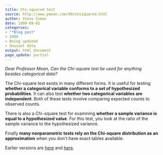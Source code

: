 ```yaml
---
title: Chi-squared test
source: http://www.pmean.com/99/chisquared.html
author: Steve Simon
date: 1999-09-03
categories:
- "*Blog post"
- 1999
- Being updated
- Unusual data
output: html_document
page_update: partial
---
```


*Dear Professor Mean, Can the Chi-square test be used for anything besides categorical data?*

The Chi-square test exists in many different forms. It is useful for testing **whether a categorical variable conforms to a set of hypothesized probabilities**. It can also test **whether two categorical variables are independent**. Both of these tests involve comparing expected counts to observed counts.

There is also a Chi-square test for examining **whether a sample variance is equal to a hypothesized value**. For this test, you look at the ratio of the sample variance to the hypothesized variance.

Finally **many nonparametric tests rely on the Chi-square distribution as an approximation** when you don't have exact tables available.

Earlier versions are [here][sim1] and [here][sim2].
 
[sim1]: http://www.pmean.com/99/chisquared.html
[sim2]: http://new.pmean.com/what-is-chi-square-test/
 
